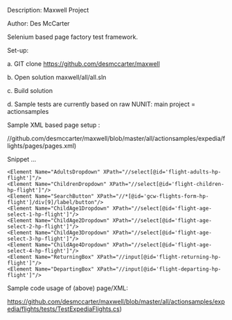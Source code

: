 Description: 	Maxwell Project

Author:		Des McCarter

Selenium based page factory test framework.


Set-up:

a. GIT clone https://github.com/desmccarter/maxwell

b. Open solution maxwell/all/all.sln

c. Build solution

d. Sample tests are currently based on raw NUNIT: main project = actionsamples


Sample XML based page setup : 

//github.com/desmccarter/maxwell/blob/master/all/actionsamples/expedia/flights/pages/pages.xml)


Snippet ...

<?xml version="1.0" encoding="utf-8" ?>
<Pages>

  <Page Name="ExpediaPage" Url="http://www.expedia.co.uk">
    <Element Name="FlightsLink" XPath="//button[@data-lob='flight']"/>
    <Element Name="FlightsFromBox" XPath="//input[@id='flight-origin-hp-flight']"/>
    <Element Name="FlightsToBox" XPath="//input[@id='flight-destination-hp-flight']"/>
    
    <Element Name="AdultsDropdown" XPath="//select[@id='flight-adults-hp-flight']"/>
    <Element Name="ChildrenDropdown" XPath="//select[@id='flight-children-hp-flight']"/>
    <Element Name="SearchButton" XPath="//*[@id='gcw-flights-form-hp-flight']/div[9]/label/button"/>
    <Element Name="ChildAge1Dropdown" XPath="//select[@id='flight-age-select-1-hp-flight']"/>
    <Element Name="ChildAge2Dropdown" XPath="//select[@id='flight-age-select-2-hp-flight']"/>
    <Element Name="ChildAge3Dropdown" XPath="//select[@id='flight-age-select-3-hp-flight']"/>
    <Element Name="ChildAge4Dropdown" XPath="//select[@id='flight-age-select-4-hp-flight']"/>
    <Element Name="ReturningBox" XPath="//input[@id='flight-returning-hp-flight']"/>
    <Element Name="DepartingBox" XPath="//input[@id='flight-departing-hp-flight']"/>
  </Page>
  
</Pages>

Sample code usage of (above) page/XML: 

https://github.com/desmccarter/maxwell/blob/master/all/actionsamples/expedia/flights/tests/TestExpediaFlights.cs)
